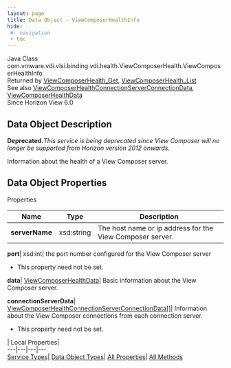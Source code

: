 ```yaml
---
layout: page
title: Data Object - ViewComposerHealthInfo
hide:
 #- navigation
 - toc
---
```






Java Class
    com.vmware.vdi.vlsi.binding.vdi.health.ViewComposerHealth.ViewComposerHealthInfo  
Returned by
     [ViewComposerHealth_Get](vdi.health.ViewComposerHealth.md#get), [ViewComposerHealth_List](vdi.health.ViewComposerHealth.md#list)  
See also
     [ViewComposerHealthConnectionServerConnectionData](vdi.health.ViewComposerHealth.ConnectionServerConnectionData.md), [ViewComposerHealthData](vdi.health.ViewComposerHealth.ViewComposerHealthData.md)  
Since 
    Horizon View 6.0

## Data Object Description 

**Deprecated.**_This service is being deprecated since View Composer will no longer be supported from Horizon version 2012 onwards._

Information about the health of a View Composer server. 

## Data Object Properties

Properties

Name |  Type |  Description   
---|---|---  
**serverName**|  xsd:string|  The host name or ip address for the View Composer server.   
  
**port**|  xsd:int|  the port number configured for the View Composer server   


* This property need not be set.

  
**data**| [ViewComposerHealthData](vdi.health.ViewComposerHealth.ViewComposerHealthData.md)|  Basic information about the View Composer server.   
  
**connectionServerData**| [ViewComposerHealthConnectionServerConnectionData[]](vdi.health.ViewComposerHealth.ConnectionServerConnectionData.md)|  Information about the View Composer connections from each connection server.   


* This property need not be set.

  
  
  
 | Local Properties|   
---|---|---|---  
[Service Types](index-mo_types.md)| [Data Object Types](index-do_types.md)| [All Properties](index-properties.md)| [All Methods](index-methods.md)  
  
  


